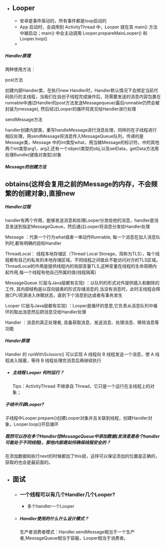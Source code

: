 - ## Looper
	- 安卓是事件驱动的，所有事件都是loop启动的
	- App 启动时，会调用到 ActivityThread 中，Looper 就在其 main() 方法中被启动；main() 中会主动调用 Looper.prepareMainLooper() 和 Looper.loop()
	-
##### Handler原理

两种使用方法：

post方法

创建内部Handler类，在执行new Handler时，Handler默认情况下会绑定当前代码执行的主线程，当我们在自创子线程完成操作后，将需要发送的消息内容包裹在runnable中通过Handler的post方法发送Messagequeue(最后runnable仍然会被封装为message), 然后经过Looper的循环将其交给Handler进行处理

sendMessage方法

handler创建内部类，重写handleMessage进行消息处理，同样的在子线程进行相应处理，用sendMessage将消息传入MessageQueue队列，传递的是Message类，Message 中的int类型what，用当做Message的标识符。中的其他两个int类型arg1，arg2,还有一个object类型的obj,以及setData，getData方法用处理Bundle(键值对类型)对象
##### Message的创建方法

obtains(这样会复用之前的Message的内存，不会频繁的创建对象),直接new
-
##### Handler过程

handler有两个作用，能够发送消息和处理Looper分发给他的消息，handler是消息发送到指定MessageQueue，然后通过Looper将消息分发给Handler处理

Message ：代表一个行为what或者一串动作Runnable, 每一个消息在加入消息队列时,都有明确的目标Handler

ThreadLocal： 线程本地存储区（Thread Local Storage，简称为TLS），每个线程都有自己的私有的本地存储区域，不同线程之间彼此不能访问对方的TLS区域。ThreadLocal的作用是提供线程内的局部变量TLS,这种变量在线程的生命周期内起作用,每一个线程有他自己所属的值(线程隔离)

MessageQueue (C层与Java层都有实现) ：以队列的形式对外提供插入和删除的工作, 其内部结构是以双向链表的形式存储消息的,当没有消息时，此时主线程会释放CPU资源进入休眠状态，直到下个消息到达或者有事务发生

Looper (C层与Java层都有实现) ：Looper是循环的意思,它负责从消息队列中循环的取出消息然后把消息交给Handler处理

Handler ：消息的真正处理者, 具备获取消息、发送消息、处理消息、移除消息等功能
##### Hander原理

Handler 的 runWithScissors() 可以实现 A 线程向 B 线程发送一个消息，使 A 线程进入阻塞，等待 B 线程处理完消息后再继续执行
- ##### 主线程 Looper 何时运行？
  
  Tips：ActivityThread 不继承自 Thread，它只是一个运行在主线程上的对象；
##### 子线中开辟Looper?

子线程中Looper.prepare()创建Looper对象并且关联到线程，创建Handler对象，Looper.loop()开启循环
##### 既然可以存在多个Handler往MessageQueue中添加数据(发消息是各个handler可能处于不同线程)，那他内部是如何确保线程安全的？ 

在添加数据和执行next的时候都加了this锁，这样可以保证添加的位置是正确的，获取的也会是最前面的。
- ## 面试
	- ### 一个线程可以有几个Handler几个Looper?
		- 多个handler一个Looper
	- ##### Handler使用的什么什么设计模式？
	  
	  生产者消费者模式：Handler.sendMessage相当于一个生产者,MessageQueue相当于容器，Looper相当于消费者。
